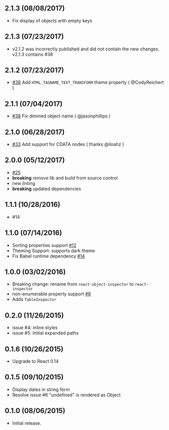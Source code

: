 ## 2.1.3 (08/08/2017)
- Fix display of objects with empty keys

## 2.1.3 (07/23/2017)
- v2.1.2 was incorrectly published and did not contain the new
  changes. v2.1.3 contains #38

## 2.1.2 (07/23/2017)
- [#38](https://github.com/xyc/react-inspector/issues/38) Add
  `HTML_TAGNAME_TEXT_TRANSFORM` theme property ( @CodyReichert )

## 2.1.1 (07/04/2017)
- [#38](https://github.com/xyc/react-inspector/issues/35) Fix dimmed object name ( @jasonphillips )

## 2.1.0 (06/28/2017)
- [#33](https://github.com/xyc/react-inspector/issues/33) Add support for CDATA nodes ( thanks @iloahz )

## 2.0.0 (05/12/2017)
- [#25](https://github.com/xyc/react-inspector/issues/25)
- **breaking** remove lib and build from source control
- new linting
- **breaking** updated dependencies

## 1.1.1 (10/28/2016)
- #14

## 1.1.0 (07/14/2016)
- Sorting properties support [#12](https://github.com/xyc/react-inspector/issues/12)
- Theming Support: supports dark theme
- Fix Babel runtime dependency [#14](https://github.com/xyc/react-inspector/issues/14)

## 1.0.0 (03/02/2016)
- Breaking change: rename from `react-object-inspector` to `react-inspector`
- non-enumerable property support [#8](https://github.com/xyc/react-inspector/issues/8)
- Adds `TableInspector`

## 0.2.0 (11/26/2015)
- issue #4: inline styles
- issue #5: Initial expanded paths

## 0.1.6 (10/26/2015)
- Upgrade to React 0.14

## 0.1.5 (09/10/2015)
- Display dates in string form
- Resolve issue #6 "undefined" is rendered as Object

## 0.1.0 (08/06/2015)
- Initial release.
